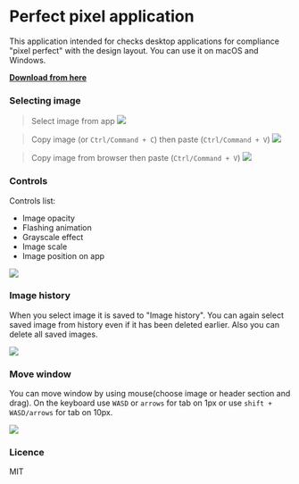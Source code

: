# Perfect pixel application

This application intended for checks desktop applications for compliance "pixel perfect" with the design layout. You can use it on macOS and Windows.

**[Download from here](https://github.com/slotovi4/perfect-pixel/releases/latest)**
### Selecting image

> Select image from app
![](https://i.imgur.com/yRS29VZ.gif)

> Copy image (or `Ctrl/Command + C`) then paste (`Ctrl/Command + V`)
![](https://i.imgur.com/bTLy2Gv.gif)

> Copy image from browser then paste (`Ctrl/Command + V`)
![](https://i.imgur.com/DbFgPq2.gif)

### Controls

Controls list:
- Image opacity
- Flashing animation
- Grayscale effect
- Image scale
- Image position on app

![](https://i.imgur.com/POBfJvQ.gif)

### Image history

When you select image it is saved to "Image history". You can again select saved image 
from history even if it has been deleted earlier. Also you can delete all saved images.

![](https://i.imgur.com/kQThTtQ.gif)

### Move window

You can move window by using mouse(choose image or header section and drag). On the keyboard use `WASD` or `arrows` for tab on 1px or use `shift + WASD/arrows` for tab on 10px.

![](https://i.imgur.com/VdbOJVU.gif)

### Licence
MIT
